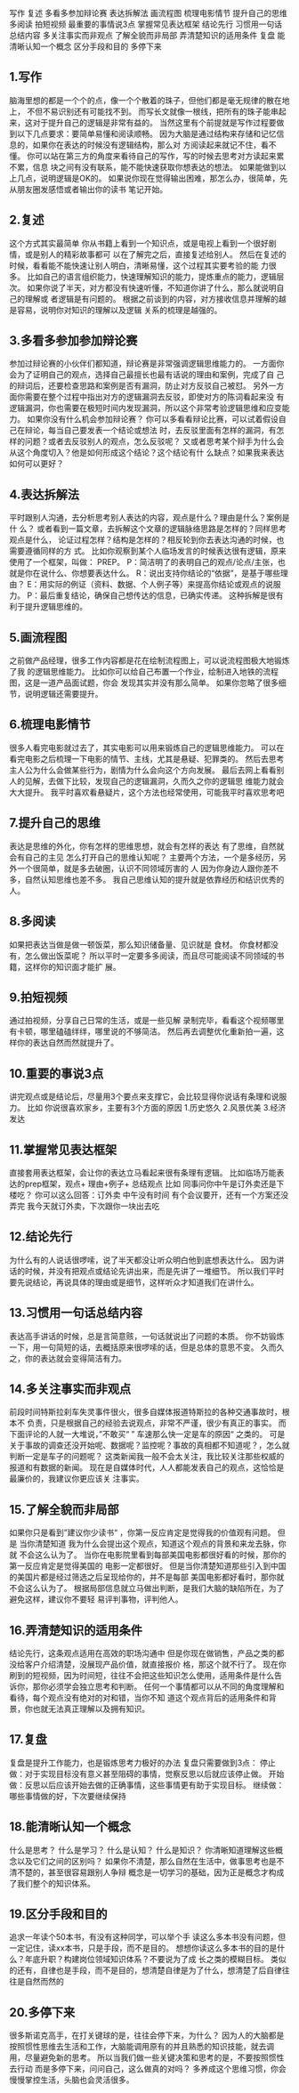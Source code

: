 
写作
复述
多看多参加辩论赛
表达拆解法
画流程图
梳理电影情节
提升自己的思维
多阅读
拍短视频
最重要的事情说3点
掌握常见表达框架
结论先行
习惯用一句话总结内容
多关注事实而非观点
了解全貌而非局部
弄清楚知识的适用条件
复盘
能清晰认知一个概念
区分手段和目的
多停下来

## 1.写作
脑海里想的都是一个个的点，像一个个散着的珠子，但他们都是毫无规律的散在地上，
不但不易识别还有可能找不到。
而写长文就像一根线，把所有的珠子能串起来，这对于提升自己的逻辑是非常有益的。
当然这里有个前提就是写作过程要做到以下几点要求：要简单易懂和阅读顺畅。
因为大脑是通过结构来存储和记忆信息的，如果你在表达的时候没有逻辑结构，那么对
方阅读起来就记不住，看不懂。
你可以站在第三方的角度来看待自己的写作，写的时候去思考对方读起来累不累，信息
块之间有没有联系，能不能快速获取你想表达的想法。
如果能做到以上几点，说明逻辑是OK的。
如果说你现在觉得输出困难，那怎么办，很简单，先从朋友圈发感悟或者输出你的读书
笔记开始。

## 2.复述
这个方式其实最简单
你从书籍上看到一个知识点，或是电视上看到一个很好剧情，或是别人的精彩故事都可
以在了解完之后，直接复述给别人。
然后在复述的时候，看看能不能快速让别人明白，清晰易懂，这个过程其实要考验的能
力很多。
比如自己的语言组织能力，快速理解知识的能力，提炼重点的能力，逻辑层次。
如果你说了半天，对方都没有快速听懂，不知道你讲了什么，那么就说明自己的理解或
者逻辑是有问题的。
根据之前谈到的内容，对方接收信息并理解的越是容易，说明你对知识的理解以及逻辑
关系的梳理是越强的。

## 3.多看多参加参加辩论赛
参加过辩论赛的小伙伴们都知道，辩论赛是非常强调逻辑思维能力的。
一方面你会为了证明自己的观点，选择自己最擅长也最有话说的理由和案例，完成了自
己的辩词后，还要检查思路和案例是否有漏洞，防止对方反驳自己被怼。
另外一方面你需要在整个过程中指出对方的逻辑漏洞去反驳，即使对方的陈词看起来没
有逻辑漏洞，你也需要在极短时间内发现漏洞，所以这个非常考验逻辑思维和应变能
力。
如果你没有什么机会参加辩论赛？
你可以多看看辩论比赛，可以试着假设自己在辩论，每当自己要发表一个结论或想法
时，去反驳里面有怎样的漏洞，有怎样的问题？或者去反驳别人的观点，怎么反驳呢？
又或者思考某个辩手为什么会从这个角度切入？他是如何形成这个结论？这个结论有什
么缺点？如果我来表达如何可以更好？

## 4.表达拆解法
平时跟别人沟通，去分析思考别人表达的内容，观点是什么？理由是什么？案例是什
么？
或者看到一篇文章，去拆解这个文章的逻辑脉络思路是怎样的？同样思考观点是什么，
论证过程怎样？结构是怎样的？相反轮到你去表达沟通的时候，也需要遵循同样的方
式。
比如你观察到某个人临场发言的时候表达很有逻辑，原来使用了一个框架，叫做：
PREP。
P：简洁明了的表明自己的观点/论点/主张，也就是你在说什么、你想要表达什么。
R：说出支持你结论的“依据”，是基于哪些理由？
E：用实际的例证（资料、数据、个人例子等）来提高你结论或观点的说服力。
P：最后重复结论，确保自己想传达的信息，已确实传递。
这种拆解是很有利于提升逻辑思维的。

## 5.画流程图
之前做产品经理，很多工作内容都是花在绘制流程图上，可以说流程图极大地锻炼了我
的逻辑思维能力。
比如你可以给自己布置一个作业，绘制进入地铁的流程图，这是一道产品面试题，你会
发现其实并没有那么简单。
如果你忽略了很多细节，说明逻辑还需要提升。

## 6.梳理电影情节
很多人看完电影就过去了，其实电影可以用来锻炼自己的逻辑思维能力。
可以在看完电影之后梳理一下电影的情节、主线，尤其是悬疑、犯罪类的。
然后去思考主人公为什么会做某些行为，剧情为什么会向这个方向发展。
最后去网上看看别人的见解，去做下比较，发现自己的逻辑漏洞，久而久之你的逻辑思
维能力就会大大提升。
我平时喜欢看悬疑片，这个方法也经常使用，可能我平时喜欢思考吧

## 7.提升自己的思维
表达是思维的外化，你有怎样的思维思想，就会有怎样的表达
有了思维，自然就会有自己的主见
怎么打开自己的思维认知呢？
主要两个方法，一个是多经历，另外一个很简单，就是多去破圈，认识不同领域厉害的
人
因为你身边人跟你差不多，自然认知思维也差不多。
我自己思维认知的提升就是依靠经历和结识优秀的人。

## 8.多阅读
如果把表达当做是做一顿饭菜，那么知识储备量、见识就是 食材。
你食材都没有，怎么做出饭菜呢？
所以平时一定要多多阅读，而且尽可能阅读不同领域的书籍，这样你的知识面才能扩
展。

## 9.拍短视频
通过拍视频，分享自己日常的生活，或是一些见解
录制完毕，看看这个视频哪里有卡顿，哪里磕磕绊绊，哪里说的不够简洁。
然后再去调整优化重新拍一遍，这样你的表达自然而然就提升了。

## 10.重要的事说3点
讲完观点或是结论后，尽量用3个要点来支撑它，会比较显得你说话有条理和说服力。
比如
你说很喜欢家乡，主要有3个方面的原因
1.历史悠久
2.风景优美
3.经济发达

## 11.掌握常见表达框架
直接套用表达框架，会让你的表达立马看起来很有条理有逻辑。
比如临场万能表达的prep框架，观点+ 理由+例子+ 总结观点
比如
同事问你中午是订外卖还是下楼吃？
你可以这么回答：订外卖
中午没有时间
有个会议要开，还有一个方案还没弄完
我今天就订外卖，下次跟你一块出去吃

## 12.结论先行
为什么有的人说话很啰嗦，说了半天都没让听众明白他到底想表达什么。
因为讲话的时候，并没有把观点或结论先讲出来，而是先讲了一堆细节。
所以我们平时要先说结论，再说具体的理由或是细节，这样听众才知道我们在讲什么。

## 13.习惯用一句话总结内容
表达高手讲话的时候，总是言简意赅，一句话就说出了问题的本质。
你不妨锻炼一下，用一句简短的话，去概括原来很啰嗦的话，但是总体的意思不变。
久而久之，你的表达就会变得简洁有力。

## 14.多关注事实而非观点
前段时间特斯拉刹车失灵事件很火，很多自媒体报道特斯拉的各种交通事故时，根本不
负责，只是根据自己的经验去说观点，非常不严谨，很少有真正的事实。
而下面评论的人就一大堆说，”不敢买“ ” 车速那么快一定是车的原因“ 之类的。
可是关于事故的调查还没开始呢、数据呢？监控呢？事故的真相都不知道呢？，怎么就
判断一定是车子的问题呢？
这类新闻我一般不会太关注，我比较关注那些权威的报道和有数据的新闻。
现在是自媒体时代，人人都能发表自己的观点，这恰恰是最廉价的，我建议你更应该关
注事实。

## 15.了解全貌而非局部
如果你只是看到”建议你少读书“ ，你第一反应肯定是觉得我的价值观有问题。
但是 当你清楚知道 我为什么会提出这个观点，知道这个观点的背景和来龙去脉，你就
不会这么认为了。
当你在电影院里看到每部美国电影都很好看的时候，那你的第一反应肯定是觉得美国的
电影一定都很好。
但是当你清楚知道那些引入到中国的美国片都是经过筛选之后呈现给你的，并不是每部
美国电影都好看时，那你就不会这么认为了。
根据局部信息就立马做出判断，是我们大脑的缺陷所在，为了避免这样，建议你不要轻
易评判事物，评判他人。

## 16.弄清楚知识的适用条件
结论先行，这条观点适用在高效的职场沟通中
但是你现在做销售，产品之类的都没给客户介绍清楚，没展现产品价值，就直接报价
格，那这个就不行了。
现在你刷到的短视频，因为时间短，往往不会把这些知识怎么使用，适用条件是什么告
诉你，那你必须学会独立思考和判断。
任何一个事情都可以从不同的角度理解和看待，每个观点没有绝对的对和错，当你不知
道这个观点背后的适用条件和背景，你也就无法真正理解以及拥有知识。

## 17.复盘
复盘是提升工作能力，也是锻炼思考力极好的办法
复盘只需要做到3点：
停止做：对于实现目标没有意义甚至阻碍的事情，觉察反思以后就应该停止做。
开始做：反思以后应该开始去做的正确事情，这些事情更有助于实现目标。
继续做：哪些事情做的好，下次要继续保持

## 18.能清晰认知一个概念
什么是思考？
什么是学习？
什么是认知？
什么是知识？
你清晰知道理解这些概念以及它们之间的区别吗？
如果你不清楚，那么自然在生活中，做事思考也是不清不楚的，甚至很容易跟别人争辩
概念是一切学习的基础，因为正是概念才构成了我们整个的知识体系。

## 19.区分手段和目的
追求一年读个50本书，有没有这种同学，可以举个手
读这么多本书没有问题，但一定记住，读xx本书，只是手段，而不是目的。
想想你读这么多本书的目的是什么？年底升职？构建岗位领域知识体系？不要说为了成
长之类的模糊目标。
类似的还有，自律也是手段，而不是目的，想清楚自律是为了什么，想清楚了后自律往
往是自然而然的

## 20.多停下来
很多斯诺克高手，在打关键球的是，往往会停下来，为什么？
因为人的大脑都是按照惯性思维去生活和工作，大脑能调用原有的并且熟悉的知识技能，就去调
用，尽量避免新的思考。
所以当我们做一些关键决策和思考的是，不要按照惯性去行动
而是多停下来，问问自己，这么做真的对吗？
多养成这个思维习惯，你会慢慢掌控生活，头脑也会灵活很多。
